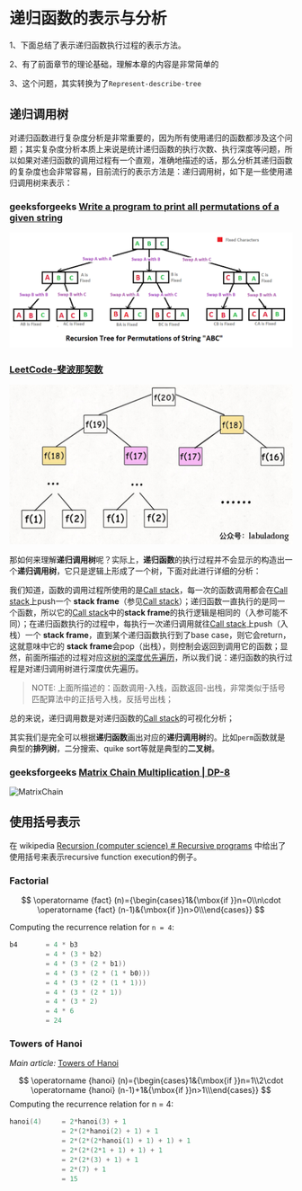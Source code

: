 # 递归函数的表示与分析

1、下面总结了表示递归函数执行过程的表示方法。

2、有了前面章节的理论基础，理解本章的内容是非常简单的

3、这个问题，其实转换为了`Represent-describe-tree`

## 递归调用树

对递归函数进行复杂度分析是非常重要的，因为所有使用递归的函数都涉及这个问题；其实复杂度分析本质上来说是统计递归函数的执行次数、执行深度等问题，所以如果对递归函数的调用过程有一个直观，准确地描述的话，那么分析其递归函数的复杂度也会非常容易，目前流行的表示方法是：递归调用树，如下是一些使用递归调用树来表示：

### geeksforgeeks [Write a program to print all permutations of a given string](https://www.geeksforgeeks.org/write-a-c-program-to-print-all-permutations-of-a-given-string/)

[![NewPermutation](./NewPermutation.gif)](https://media.geeksforgeeks.org/wp-content/cdn-uploads/NewPermutation.gif)

###  [LeetCode-斐波那契数](https://leetcode.cn/problems/fibonacci-number/) 

 ![fibtree](./Fibonacci.jpg) 

那如何来理解**递归调用树**呢？实际上，**递归函数**的执行过程并不会显示的构造出一个**递归调用树**，它只是逻辑上形成了一个树，下面对此进行详细的分析：

我们知道，函数的调用过程所使用的是[Call stack](https://en.wikipedia.org/wiki/Call_stack)，每一次的函数调用都会在[Call stack](https://en.wikipedia.org/wiki/Call_stack)上push一个  **stack frame**（参见[Call stack](https://en.wikipedia.org/wiki/Call_stack)）；递归函数一直执行的是同一个函数，所以它的[Call stack](https://en.wikipedia.org/wiki/Call_stack)中的**stack frame**的执行逻辑是相同的（入参可能不同）；在递归函数执行的过程中，每执行一次递归调用就往[Call stack](https://en.wikipedia.org/wiki/Call_stack)上push（入栈）一个  **stack frame**，直到某个递归函数执行到了base case，则它会return，这就意味中它的  **stack frame**会pop（出栈），则控制会返回到调用它的函数；显然，前面所描述的过程对应这[树的深度优先遍历](https://en.wikipedia.org/wiki/Tree_traversal)，所以我们说：递归函数的执行过程是对递归调用树进行深度优先遍历。

> NOTE: 上面所描述的：函数调用-入栈，函数返回-出栈，非常类似于括号匹配算法中的正括号入栈，反括号出栈；

总的来说，递归调用数是对递归函数的[Call stack](https://en.wikipedia.org/wiki/Call_stack)的可视化分析；

其实我们是完全可以根据**递归函数**画出对应的**递归调用树**的。比如`perm`函数就是典型的**排列树**，二分搜索、quike sort等就是典型的**二叉树**。



### geeksforgeeks [Matrix Chain Multiplication | DP-8](https://www.geeksforgeeks.org/matrix-chain-multiplication-dp-8/)



![MatrixChain](./matrixchainmultiplication.png) 





## 使用括号表示

在 wikipedia [Recursion (computer science) # Recursive programs](https://en.wikipedia.org/wiki/Recursion_(computer_science)#Recursive_programs) 中给出了使用括号来表示recursive function execution的例子。

### Factorial

$$
\operatorname {fact} (n)={\begin{cases}1&{\mbox{if }}n=0\\n\cdot \operatorname {fact} (n-1)&{\mbox{if }}n>0\\\end{cases}}
$$



Computing the recurrence relation for `n = 4`:

```C++
b4       = 4 * b3         
         = 4 * (3 * b2)
         = 4 * (3 * (2 * b1))
         = 4 * (3 * (2 * (1 * b0)))
         = 4 * (3 * (2 * (1 * 1)))
         = 4 * (3 * (2 * 1))
         = 4 * (3 * 2)
         = 4 * 6
         = 24
```
### Towers of Hanoi

*Main article:* [Towers of Hanoi](https://en.wikipedia.org/wiki/Towers_of_Hanoi)


$$
\operatorname {hanoi} (n)={\begin{cases}1&{\mbox{if }}n=1\\2\cdot \operatorname {hanoi} (n-1)+1&{\mbox{if }}n>1\\\end{cases}}
$$
Computing the recurrence relation for n = 4:


```C++
hanoi(4)     = 2*hanoi(3) + 1
             = 2*(2*hanoi(2) + 1) + 1
             = 2*(2*(2*hanoi(1) + 1) + 1) + 1
             = 2*(2*(2*1 + 1) + 1) + 1
             = 2*(2*(3) + 1) + 1
             = 2*(7) + 1
             = 15
```



